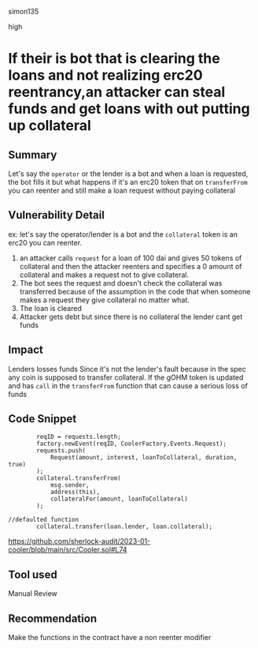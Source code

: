 simon135

high

# If their is bot that is clearing the loans and not realizing erc20 reentrancy,an attacker can steal funds and get loans with out putting up collateral

## Summary
Let's say   the `operator` or the lender  is a bot and   when a loan  is requested, the bot fills it but what happens if it's an erc20 token  that on `transferFrom`  you can reenter and still make a loan request without paying collateral 
## Vulnerability Detail
ex:
let's say the operator/lender is a bot and the `collateral` token is an erc20 you can reenter.
1. an attacker calls `request` for a loan of 100 dai and gives 50 tokens of collateral and then the attacker reenters and specifies a 0 amount of collateral and makes a request not to give collateral.
2. The bot sees the request and doesn't check the collateral was transferred because of the assumption in the code that when someone makes a request they give collateral no matter what.  
3. The loan is cleared 
4. Attacker gets debt but  since there is no collateral  the lender cant get funds 
## Impact
Lenders losses funds 
Since it's not the lender's fault because in the spec any coin is supposed to transfer collateral.
If the gOHM token is updated and has `call`  in the `transferFrom` function that can cause a serious loss of funds
## Code Snippet
```solidity
        reqID = requests.length;
        factory.newEvent(reqID, CoolerFactory.Events.Request);
        requests.push(
            Request(amount, interest, loanToCollateral, duration, true)
        );
        collateral.transferFrom(
            msg.sender,
            address(this),
            collateralFor(amount, loanToCollateral)
        );

//defaulted function
        collateral.transfer(loan.lender, loan.collateral);
```
https://github.com/sherlock-audit/2023-01-cooler/blob/main/src/Cooler.sol#L74
## Tool used

Manual Review

## Recommendation
Make the functions in the contract have a non reenter modifier 